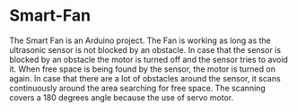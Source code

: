 # Smart-Fan
The Smart Fan is an Arduino project. The Fan is working as long as the ultrasonic sensor is not blocked by an obstacle. In case that the sensor is blocked by an obstacle the motor is turned off and the sensor tries to avoid it. When free space is being found by the sensor, the motor is turned on again. In case that there are a lot of obstacles around the sensor, it scans continuously around the area searching for free space. The scanning covers a 180 degrees angle because the use of servo motor. 
